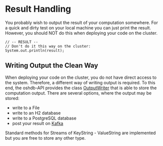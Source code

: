 # Result Handling

You probably wish to output the result of your computation somewhere.
For a quick and dirty test on your local machine you can just print
the result. However, you should NOT do this when deploying your code
on the cluster.

```
// -- RESULT --
// Don't do it this way on the cluster:
System.out.println(result);
```

## Writing Output the Clean Way

When deploying your code on the cluster, you do not have direct access
to the system. Therefore, a different way of writing output is required.
To this end, the oshdb-API provides the class
[OutputWriter](https://gitlab.gistools.geog.uni-heidelberg.de/giscience/big-data/ohsome/oshdb/blob/6c176bf74071b91c36866fa2e9ab53cf30b1730b/core/oshdb-api/src/main/java/org/heigit/bigspatialdata/oshdb/api/utils/OutputWriter.java)
that is able to store the computation output.
There are several options, where the output may be stored:

* write to a File
* write to an H2 database
* write to a PostgreSQL database
* post your result on [Kafka](http://kafka.apache.org/)

Standard methods for Streams of KeyString - ValueString are implemented but you are
free to store any other type.